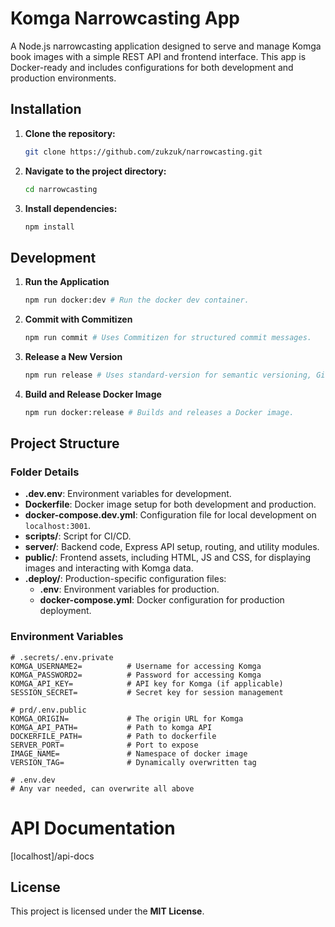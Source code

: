 # Komga Narrowcasting App

A Node.js narrowcasting application designed to serve and manage Komga book images with a simple REST API and frontend interface. This app is Docker-ready and includes configurations for both development and production environments.

## Installation

1. **Clone the repository:**
   
   ```bash
   git clone https://github.com/zukzuk/narrowcasting.git
   ```
2. **Navigate to the project directory:**
   
   ```bash
   cd narrowcasting
   ```
3. **Install dependencies:**
   
   ```bash
   npm install
   ```

## Development

1. **Run the Application**
   
   ```bash
   npm run docker:dev # Run the docker dev container.
   ```
2. **Commit with Commitizen**
   
   ```bash
   npm run commit # Uses Commitizen for structured commit messages.
   ```
3. **Release a New Version**
   
   ```bash
   npm run release # Uses standard-version for semantic versioning, Git tagging, and pushing to the main branch.
   ```
4. **Build and Release Docker Image**
   
   ```bash
   npm run docker:release # Builds and releases a Docker image.
   ```

## Project Structure

### Folder Details

- **.dev.env**: Environment variables for development.
- **Dockerfile**: Docker image setup for both development and production.
- **docker-compose.dev.yml**: Configuration file for local development on `localhost:3001`.
- **scripts/**: Script for CI/CD.
- **server/**: Backend code, Express API setup, routing, and utility modules.
- **public/**: Frontend assets, including HTML, JS and CSS, for displaying images and interacting with Komga data.
- **.deploy/**: Production-specific configuration files:
  - **.env**: Environment variables for production.
  - **docker-compose.yml**: Docker configuration for production deployment.

### Environment Variables

```plaintext
# .secrets/.env.private
KOMGA_USERNAME2=          # Username for accessing Komga
KOMGA_PASSWORD2=          # Password for accessing Komga
KOMGA_API_KEY=            # API key for Komga (if applicable)
SESSION_SECRET=           # Secret key for session management

# prd/.env.public
KOMGA_ORIGIN=             # The origin URL for Komga
KOMGA_API_PATH=           # Path to komga API
DOCKERFILE_PATH=          # Path to dockerfile
SERVER_PORT=              # Port to expose
IMAGE_NAME=               # Namespace of docker image
VERSION_TAG=              # Dynamically overwritten tag

# .env.dev
# Any var needed, can overwrite all above
```

# API Documentation
[localhost]/api-docs

## License
This project is licensed under the **MIT License**.
